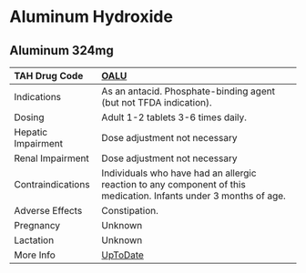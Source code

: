 # Aluminum Hydroxide

## Aluminum 324mg

| TAH Drug Code      | [OALU](https://www.tahsda.org.tw/drugs/hissearch.php?drug_code=OALU)                                              |
|:-------------------|:------------------------------------------------------------------------------------------------------------------|
| Indications        | As an antacid. Phosphate-binding agent (but not TFDA indication).                                                 |
| Dosing             | Adult 1-2 tablets 3-6 times daily.                                                                                |
| Hepatic Impairment | Dose adjustment not necessary                                                                                     |
| Renal Impairment   | Dose adjustment not necessary                                                                                     |
| Contraindications  | Individuals who have had an allergic reaction to any component of this medication. Infants under 3 months of age. |
| Adverse Effects    | Constipation.                                                                                                     |
| Pregnancy          | Unknown                                                                                                           |
| Lactation          | Unknown                                                                                                           |
| More Info          | [UpToDate](https://www.uptodate.com/contents/aluminum-hydroxide-drug-information)                                 |

